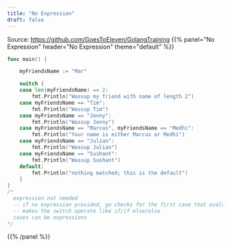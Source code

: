 ```yaml
---
title: "No Expression"
draft: false
---
```

Source: https://github.com/GoesToEleven/GolangTraining
{{% panel="No Expression" header="No Expression" theme="default" %}}
```go
func main() {

	myFriendsName := "Mar"

	switch {
	case len(myFriendsName) == 2:
		fmt.Println("Wassup my friend with name of length 2")
	case myFriendsName == "Tim":
		fmt.Println("Wassup Tim")
	case myFriendsName == "Jenny":
		fmt.Println("Wassup Jenny")
	case myFriendsName == "Marcus", myFriendsName == "Medhi":
		fmt.Println("Your name is either Marcus or Medhi")
	case myFriendsName == "Julian":
		fmt.Println("Wassup Julian")
	case myFriendsName == "Sushant":
		fmt.Println("Wassup Sushant")
	default:
		fmt.Println("nothing matched; this is the default")
	}
}
/*
  expression not needed
  -- if no expression provided, go checks for the first case that evals to true
  -- makes the switch operate like if/if else/else
  cases can be expressions
*/
```
{{% /panel %}}

